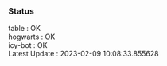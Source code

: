 ### Status


table : OK  
hogwarts : OK  
icy-bot : OK  
Latest Update : 2023-02-09 10:08:33.855628
